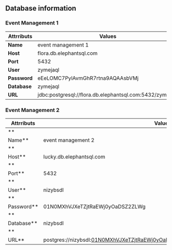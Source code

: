 ## Database information

### Event Management 1

| Attrributs           | Values                                                   |
|----------------|----------------------------------------------------------|
| **Name**       | event management 1                                       |
| **Host**       | flora.db.elephantsql.com                                 |
| **Port**       | 5432                                                     |
| **User**       | zymejaql                                                 |
| **Password**   | eEeLOMC7PylAvmGhR7rtna9AQAAsbVMj                         |
| **Database**   | zymejaql                                                 |
| **URL**        | jdbc:postgresql://flora.db.elephantsql.com:5432/zymejaql |

### Event Management 2

| Attrributs           | Values                                                                                 |
|----------------|----------------------------------------------------------------------------------------|
| **
Name**       | event management 2                                                                     |
| **
Host**       | lucky.db.elephantsql.com                                                               |
| **
Port**       | 5432                                                                                   |
| **
User**       | nizybsdl                                                                               |
| **
Password**   | 01N0MXhVJXeTZjtRaEWj0yOaDSZ2ZLWg                                                       |
| **
Database**   | nizybsdl                                                                               |
| **
URL**        | postgres://nizybsdl:01N0MXhVJXeTZjtRaEWj0yOaDSZ2ZLWg@lucky.db.elephantsql.com/nizybsdl |